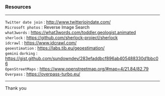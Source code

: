 ### Resources 

---

`Twitter date join` : http://www.twitterjoindate.com/  
`Microsoft photos` : Reverse Image Search  
`what3words` : https://what3words.com/toddler.geologist.animated  
`sherlock` : https://github.com/sherlock-project/sherlock  
`idcrawl` : https://www.idcrawl.com/  
`geoestimation` : https://labs.tib.eu/geoestimation/  
`gemini`
`dorking` : https://gist.github.com/sundowndev/283efaddbcf896ab405488330d1bbc06  
`OpenStreetMaps` :  https://www.openstreetmap.org/#map=4/21.84/82.79
`Overpass` : https://overpass-turbo.eu/








---
Thank you
